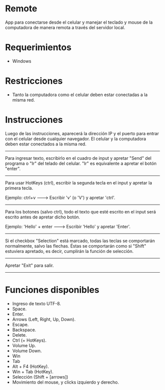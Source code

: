 # Remote

App para conectarse desde el celular y manejar el teclado y mouse de la computadora de manera remota a través del servidor local.

# Requerimientos
- Windows

# Restricciones
- Tanto la computadora como el celular deben estar conectadas a la misma red.

# Instrucciones

Luego de las instrucciones, aparecerá la dirección IP y el
puerto para entrar con el celular desde cualquier navegador.
El celular y la computadora deben estar conectados a la misma red.
****************************************************************
Para ingresar texto, escribirlo en el cuadro de input y
apretar "Send" del programa o "Ir" del telado del celular.
"Ir" es equivalente a apretar el botón "enter".
****************************************************************
Para usar HotKeys (ctrl), escribir la segunda
tecla en el input y apretar la primera tecla.

Ejemplo: ctrl+v ---> Escribir 'v' (o 'V') y apretar 'ctrl'.
****************************************************************
Para los botones (salvo ctrl), todo el texto que
esté escrito en el input será escrito antes de apretar dicho
botón.

Ejemplo: 'Hello' + enter ---> Escribir 'Hello' y apretar 'Enter'.
****************************************************************
Si el checkbox "Selection" está marcado, todas las teclas se
comportarán normalmente, salvo las flechas. Éstas se
comportarán como si "Shift" estuviera apretado, es decir,
cumplirán la función de selección.
****************************************************************
Apretar "Exit" para salir.
****************************************************************


# Funciones disponibles
- Ingreso de texto UTF-8.
- Space.
- Enter.
- Arrows (Left, Right, Up, Down).
- Escape.
- Backspace.
- Delete.
- Ctrl (+ HotKeys).
- Volume Up.
- Volume Down.
- Win
- Tab
- Alt + F4 (HotKey).
- Win + Tab (HotKey).
- Selección (Shift + [arrows])
- Movimiento del mouse, y clicks izquierdo y derecho.
